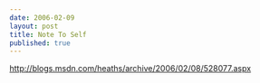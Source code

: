 ```yaml
--- 
date: 2006-02-09
layout: post
title: Note To Self
published: true
---
```

<a href="http://blogs.msdn.com/heaths/archive/2006/02/08/528077.aspx">http://blogs.msdn.com/heaths/archive/2006/02/08/528077.aspx</a><div class="blogger-post-footer"><img class="posterous_download_image" src="https://blogger.googleusercontent.com/tracker/8109338-113947966190816772?l=www.kinlan.co.uk%2Findex.html" height="1" alt="" width="1" /></div>
